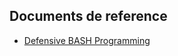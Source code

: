 ## Documents de reference

* [Defensive BASH Programming](http://www.kfirlavi.com/blog/2012/11/14/defensive-bash-programming)
